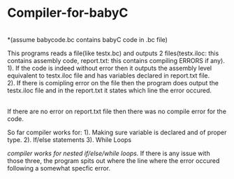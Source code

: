 # Compiler-for-babyC
<br>*(assume babycode.bc contains babyC code in .bc file)<br>

This programs reads a file(like testx.bc) and outputs 2 files(testx.iloc: this contains assembly code, report.txt: this contains compiling ERRORS if any).<br>
  1). If the code is indeed without error then it outputs the assembly level equivalent to testx.iloc file and has variables declared in report.txt file.<br>
  2). If there is comipling error on the file then the program does output the testx.iloc file and in the report.txt it states which line the error occured.<br>

<br>If there are no error on report.txt file then there was no compile error for the code.

So far compiler works for:
  1). Making sure variable is declared and of proper type.
  2). If/else statements
  3). While Loops
  
*compiler works for nested if/else/while loops.*
If there is any issue with those three, the program spits out where the line where the error occured following a somewhat specfic error.
